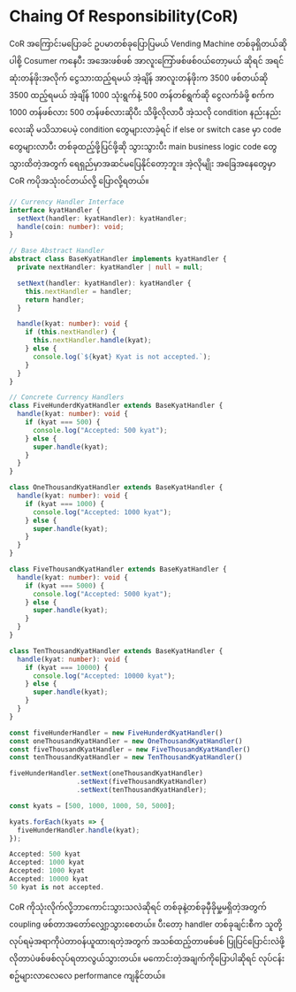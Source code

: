 # Chaing Of Responsibility(CoR)

CoR အကြောင်းမပြောခင် ဥပမာတစ်ခုပြောပြမယ် Vending Machine တစ်ခုရှိတယ်ဆိုပါစို့ Cosumer ကနေပီး အအေးဖစ်ဖစ် အာလူးကြော်ဖစ်ဖစ်၀ယ်တော့မယ် ဆိုရင် အရင်ဆုံးတန်ဖိုးအလိုက် ငွေသားထည့်ရမယ် အဲ့ချိန် အာလူးတန်ဖိုးက
3500 ဖစ်တယ်ဆို 3500 ထည့်ရမယ် အဲ့ချိန် 1000 သုံးရွက်နဲ့ 500 တန်တစ်ရွက်ဆို ငွေလက်ခံဖို့ စက်က 1000 တန်ဖစ်လား 500 တန်ဖစ်လားဆိုပီး သိဖို့လိုလာပီ အဲ့သလို condition နည်းနည်းလေးဆို မသိသာပေမဲ့ condition တွေများလာခဲ့ရင် if else or switch case မှာ code တွေများလာပီး တစ်ခုထည့်ဖို့ပြင်ဖို့ဆို သွားသွားပီး main business logic code တွေသွားထိတဲ့အတွက်
ရေရှည်မှာအဆင်မပြေနိုင်တော့ဘူး။ အဲ့လိုမျိုး အခြေအနေတွေမှာ CoR ကပိုအသုံး၀င်တယ်လို့ ပြောလို့ရတယ်။

```typescript
// Currency Handler Interface
interface kyatHandler {
  setNext(handler: kyatHandler): kyatHandler;
  handle(coin: number): void;
}
```

```typescript
// Base Abstract Handler
abstract class BaseKyatHandler implements kyatHandler {
  private nextHandler: kyatHandler | null = null;

  setNext(handler: kyatHandler): kyatHandler {
    this.nextHandler = handler;
    return handler;
  }

  handle(kyat: number): void {
    if (this.nextHandler) {
      this.nextHandler.handle(kyat);
    } else {
      console.log(`${kyat} Kyat is not accepted.`);
    }
  }
}
```

```typescript
// Concrete Currency Handlers
class FiveHunderdKyatHandler extends BaseKyatHandler {
  handle(kyat: number): void {
    if (kyat === 500) {
      console.log("Accepted: 500 kyat");
    } else {
      super.handle(kyat);
    }
  }
}

class OneThousandKyatHandler extends BaseKyatHandler {
  handle(kyat: number): void {
    if (kyat === 1000) {
      console.log("Accepted: 1000 kyat");
    } else {
      super.handle(kyat);
    }
  }
}

class FiveThousandKyatHandler extends BaseKyatHandler {
  handle(kyat: number): void {
    if (kyat === 5000) {
      console.log("Accepted: 5000 kyat");
    } else {
      super.handle(kyat);
    }
  }
}

class TenThousandKyatHandler extends BaseKyatHandler {
  handle(kyat: number): void {
    if (kyat === 10000) {
      console.log("Accepted: 10000 kyat");
    } else {
      super.handle(kyat);
    }
  }
}
```

```typescript
const fiveHunderHandler = new FiveHunderdKyatHandler()
const oneThousandKyatHandler = new OneThousandKyatHandler()
const fiveThousandKyatHandler = new FiveThousandKyatHandler()
const tenThousandKyatHandler = new TenThousandKyatHandler()

fiveHunderHandler.setNext(oneThousandKyatHandler)
                 .setNext(fiveThousandKyatHandler)
                 .setNext(tenThousandKyatHandler);

const kyats = [500, 1000, 1000, 50, 5000]; 

kyats.forEach(kyats => {
  fiveHunderHandler.handle(kyat);
});

```

```csharp
Accepted: 500 kyat
Accepted: 1000 kyat
Accepted: 1000 kyat
Accepted: 10000 kyat
50 kyat is not accepted.
```

CoR ကိုသုံးလိုက်လို့ဘာကောင်းသွားသလဲဆိုရင် တစ်ခုနဲ့တစ်ခုမှီခိုမှု့မရှိတဲ့အတွက် coupling ဖစ်တာအတော်လျှော့သွားစေတယ်။
ပီးတော့ handler တစ်ခုချင်းစီက သူတို့လုပ်ရမဲ့အရာကိုပဲတာ၀န်ယူထားရတဲ့အတွက် အသစ်ထည့်တာဖစ်ဖစ် ပြုပြင်ပြောင်းလဲဖို့ လိုတာပဲဖစ်ဖစ်လုပ်ရတာလွယ်သွားတယ်။
မကောင်းတဲ့အချက်ကိုပြောပါဆိုရင် လုပ်ငန်းစဥ်များလာလေလေ performance ကျနိုင်တယ်။